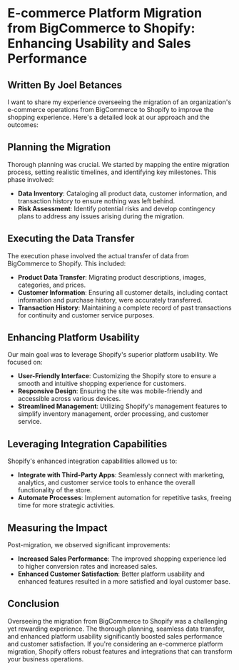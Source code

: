 # E-commerce Platform Migration from BigCommerce to Shopify: Enhancing Usability and Sales Performance

## Written By Joel Betances

I want to share my experience overseeing the migration of an organization's e-commerce operations from BigCommerce to Shopify to improve the shopping experience. Here's a detailed look at our approach and the outcomes:

## Planning the Migration

Thorough planning was crucial. We started by mapping the entire migration process, setting realistic timelines, and identifying key milestones. This phase involved:

- **Data Inventory**: Cataloging all product data, customer information, and transaction history to ensure nothing was left behind.
- **Risk Assessment**: Identify potential risks and develop contingency plans to address any issues arising during the migration.

## Executing the Data Transfer

The execution phase involved the actual transfer of data from BigCommerce to Shopify. This included:

- **Product Data Transfer**: Migrating product descriptions, images, categories, and prices.
- **Customer Information**: Ensuring all customer details, including contact information and purchase history, were accurately transferred.
- **Transaction History**: Maintaining a complete record of past transactions for continuity and customer service purposes.

## Enhancing Platform Usability

Our main goal was to leverage Shopify's superior platform usability. We focused on:

- **User-Friendly Interface**: Customizing the Shopify store to ensure a smooth and intuitive shopping experience for customers.
- **Responsive Design**: Ensuring the site was mobile-friendly and accessible across various devices.
- **Streamlined Management**: Utilizing Shopify's management features to simplify inventory management, order processing, and customer service.

## Leveraging Integration Capabilities

Shopify's enhanced integration capabilities allowed us to:

- **Integrate with Third-Party Apps**: Seamlessly connect with marketing, analytics, and customer service tools to enhance the overall functionality of the store.
- **Automate Processes**: Implement automation for repetitive tasks, freeing time for more strategic activities.

## Measuring the Impact

Post-migration, we observed significant improvements:

- **Increased Sales Performance**: The improved shopping experience led to higher conversion rates and increased sales.
- **Enhanced Customer Satisfaction**: Better platform usability and enhanced features resulted in a more satisfied and loyal customer base.

## Conclusion

Overseeing the migration from BigCommerce to Shopify was a challenging yet rewarding experience. The thorough planning, seamless data transfer, and enhanced platform usability significantly boosted sales performance and customer satisfaction. If you're considering an e-commerce platform migration, Shopify offers robust features and integrations that can transform your business operations.
